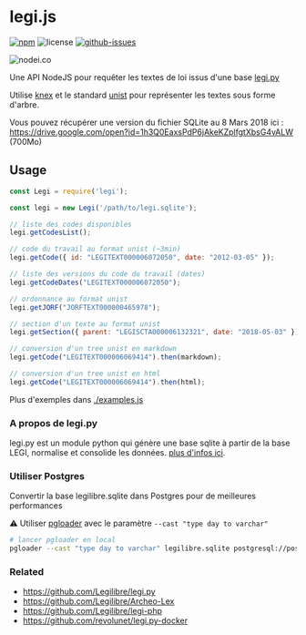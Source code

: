 # legi.js


[![npm](https://img.shields.io/npm/v/legi.svg)](https://www.npmjs.com/package/legi)
![license](https://img.shields.io/npm/l/legi.svg)
[![github-issues](https://img.shields.io/github/issues/revolunet/legi.js.svg)](https://github.com/revolunet/legi.js/issues)


![nodei.co](https://nodei.co/npm/legi.png?downloads=true&downloadRank=true&stars=true)

Une API NodeJS pour requêter les textes de loi issus d'une base [legi.py](https://github.com/Legilibre/legi.py)

Utilise [knex](https://github.com/tgriesser/knex/) et le standard [unist](https://github.com/syntax-tree/unist) pour représenter les textes sous forme d'arbre.

Vous pouvez récupérer une version du fichier SQLite au 8 Mars 2018 ici : https://drive.google.com/open?id=1h3Q0EaxsPdP6jAkeKZplfgtXbsG4vALW (700Mo)

## Usage

```js
const Legi = require('legi');

const legi = new Legi('/path/to/legi.sqlite');

// liste des codes disponibles
legi.getCodesList();

// code du travail au format unist (~3min)
legi.getCode({ id: "LEGITEXT000006072050", date: "2012-03-05" });

// liste des versions du code du travail (dates)
legi.getCodeDates("LEGITEXT000006072050");

// ordonnance au format unist
legi.getJORF("JORFTEXT000000465978");

// section d'un texte au format unist
legi.getSection({ parent: "LEGISCTA000006132321", date: "2018-05-03" });

// conversion d'un tree unist en markdown
legi.getCode("LEGITEXT000006069414").then(markdown);

// conversion d'un tree unist en html
legi.getCode("LEGITEXT000006069414").then(html);

```

Plus d'exemples dans [./examples.js](./examples.js)

### A propos de legi.py

legi.py est un module python qui génère une base sqlite à partir de la base LEGI, normalise et consolide les données. [plus d'infos ici](https://github.com/Legilibre/legi.py).

### Utiliser Postgres

Convertir la base legilibre.sqlite dans Postgres pour de meilleures performances

⚠️ Utiliser [pgloader](https://github.com/dimitri/pgloader) avec le paramètre `--cast "type day to varchar"`

```sh
# lancer pgloader en local
pgloader --cast "type day to varchar" legilibre.sqlite postgresql://postgres:test@127.0.0.1:5433/legi
```

### Related

 - https://github.com/Legilibre/legi.py
 - https://github.com/Legilibre/Archeo-Lex
 - https://github.com/Legilibre/legi-php
 - https://github.com/revolunet/legi.py-docker
